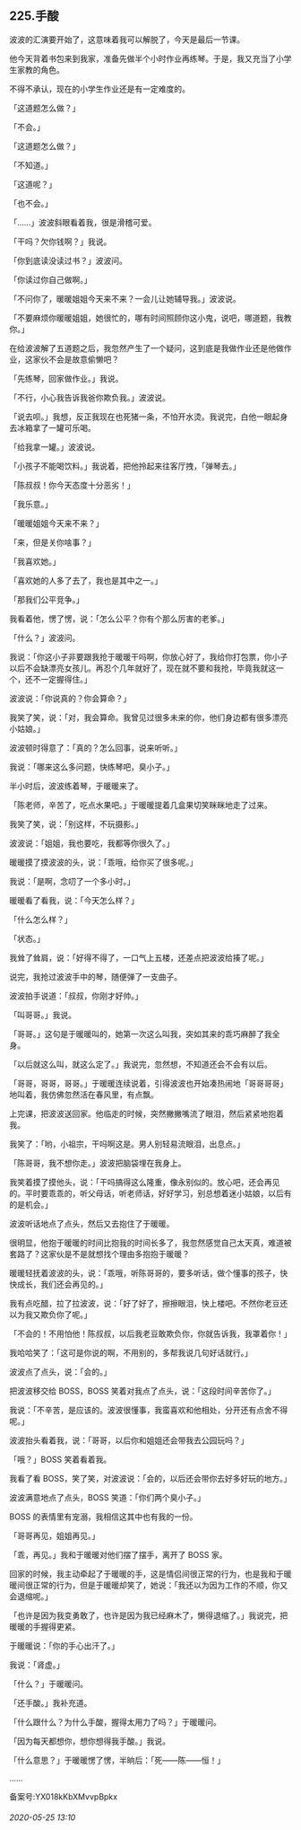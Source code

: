 ## 225.手酸
波波的汇演要开始了，这意味着我可以解脱了，今天是最后一节课。


他今天背着书包来到我家，准备先做半个小时作业再练琴。于是，我又充当了小学生家教的角色。


不得不承认，现在的小学生作业还是有一定难度的。


「这道题怎么做？」


「不会。」


「这道题怎么做？」


「不知道。」


「这道呢？」


「也不会。」


「……」波波斜眼看着我，很是滑稽可爱。


「干吗？欠你钱啊？」我说。


「你到底读没读过书？」波波问。


「你读过你自己做啊。」


「不问你了，暖暖姐姐今天来不来？一会儿让她辅导我。」波波说。


「不要麻烦你暖暖姐姐，她很忙的，哪有时间照顾你这小鬼，说吧，哪道题，我教你。」


在给波波解了五道题之后，我忽然产生了一个疑问，这到底是我做作业还是他做作业，这家伙不会是故意偷懒吧？


「先练琴，回家做作业。」我说。


「不行，小心我告诉我爸你欺负我。」波波说。


「说去呗。」我想，反正我现在也死猪一条，不怕开水烫。我说完，白他一眼起身去冰箱拿了一罐可乐喝。


「给我拿一罐。」波波说。


「小孩子不能喝饮料。」我说着，把他拎起来往客厅拽，「弹琴去。」


「陈叔叔！你今天态度十分恶劣！」


「我乐意。」


「暖暖姐姐今天来不来？」


「来，但是关你啥事？」


「我喜欢她。」


「喜欢她的人多了去了，我也是其中之一。」


「那我们公平竞争。」


我看着他，愣了愣，说：「怎么公平？你有个那么厉害的老爹。」


「什么？」波波问。


我说：「你这小子非要跟我抢于暖暖干吗啊，你放心好了，我给你打包票，你小子以后不会缺漂亮女孩儿。再忍个几年就好了，现在就不要和我抢，毕竟我就这一个，还不一定握得住。」


波波说：「你说真的？你会算命？」


我笑了笑，说：「对，我会算命。我曾见过很多未来的你，他们身边都有很多漂亮小姑娘。」


波波顿时得意了：「真的？怎么回事，说来听听。」


我说：「哪来这么多问题，快练琴吧，臭小子。」


半小时后，波波练着琴，于暖暖来了。


「陈老师，辛苦了，吃点水果吧。」于暖暖提着几盒果切笑眯眯地走了过来。


我笑了笑，说：「别这样，不玩摄影。」


波波说：「姐姐，我也要吃，我都等你很久了。」


暖暖摸了摸波波的头，说：「乖哦，给你买了很多呢。」


我说：「是啊，念叨了一个多小时。」


暖暖看了看我，说：「今天怎么样？」


「什么怎么样？」


「状态。」


我耸了耸肩，说：「好得不得了，一口气上五楼，还差点把波波给揍了呢。」


说完，我抢过波波手中的琴，随便弹了一支曲子。


波波拍手说道：「叔叔，你刚才好帅。」


「叫哥哥。」我说。


「哥哥。」这句是于暖暖叫的，她第一次这么叫我，突如其来的乖巧麻醉了我全身。


「以后就这么叫，就这么定了。」我说完，忽然想，不知道还会不会有以后。


「哥哥，哥哥，哥哥。」于暖暖连续说着，引得波波也开始凑热闹地「哥哥哥哥」地叫着，我仿佛忽然活在春风里，有点飘。


上完课，把波波送回家。他临走的时候，突然撇撇嘴流了眼泪，然后紧紧地抱着我。


我笑了：「哟，小祖宗，干吗啊这是。男人别轻易流眼泪，出息点。」


「陈哥哥，我不想你走。」波波把脑袋埋在我身上。


我笑着摸了摸他头，说：「干吗搞得这么隆重，像永别似的。放心吧，还会再见的。平时要乖乖的，听父母话，听老师话，好好学习，别总想着迷小姑娘，以后有的是机会。」


波波听话地点了点头，然后又去抱住了于暖暖。


很明显，他抱于暖暖的时间比抱我的时间长多了，我忽然感觉自己太天真，难道被套路了？这家伙是不是就想找个理由多抱抱于暖暖？


暖暖轻抚着波波的头，说：「乖哦，听陈哥哥的，要多听话，做个懂事的孩子，快快成长，我们还会再见的。」


我有点吃醋，拉了拉波波，说：「好了好了，擦擦眼泪，快上楼吧。不然你老豆还以为我又欺负你了呢。」


「不会的！不用怕他！陈叔叔，以后我老豆敢欺负你，你就告诉我，我罩着你！」


我哈哈笑了：「这可是你说的啊，不用别的，多帮我说几句好话就行。」


波波点了点头，说：「会的。」


把波波移交给 BOSS，BOSS 笑着对我点了点头，说：「这段时间辛苦你了。」


我说：「不辛苦，是应该的。波波很懂事，我蛮喜欢和他相处，分开还有点舍不得呢。」


波波抬头看着我，说：「哥哥，以后你和姐姐还会带我去公园玩吗？」


「哦？」BOSS 笑着看着我。


我看了看 BOSS，笑了笑，对波波说：「会的，以后还会带你去好多好玩的地方。」


波波满意地点了点头，BOSS 笑道：「你们两个臭小子。」


BOSS 的表情里有宠溺，我相信这其中也有我的一份。


「哥哥再见，姐姐再见。」


「乖，再见。」我和于暖暖对他们摆了摆手，离开了 BOSS 家。


回家的时候，我主动牵起了于暖暖的手，这是情侣间很正常的行为，也是我和于暖暖间很正常的行为，但是于暖暖却笑了，她说：「我还以为因为工作的不顺，你又会退缩呢。」


「也许是因为我变勇敢了，也许是因为我已经麻木了，懒得退缩了。」我说完，把暖暖的手握得更紧。


于暖暖说：「你的手心出汗了。」


我说：「肾虚。」


「什么？」于暖暖问。


「还手酸。」我补充道。


「什么跟什么？为什么手酸，握得太用力了吗？」于暖暖问。


「因为每天都想你，想你想得我手酸。」我说。


「什么意思？」于暖暖愣了愣，半晌后：「死——陈——恒！」


……


备案号:YX018kKbXMvvpBpkx


###### 2020-05-25 13:10
